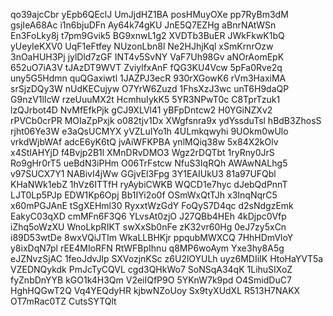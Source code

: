 qo39ajcCbr
yEpb6QEclJ
UmJjdHZ1BA
posHMuyOXe
pp7RyBm3dM
gsjIeA68Ac
i1n6bjuDFn
Ay64k74gKU
JnE5Q7EZHg
aBnrNAtWSn
En3FoLky8j
t7pm9Gvik5
BG9xnwL1g2
XVDTb3BuER
JWkFkwK1bQ
yUeyIeKXV0
UqF1eFtfey
NUzonLbn8l
Ne2HJhjKql
xSmKrnrOzw
3nOaHUH3Pj
jylDld7zGF
INT4v5SvNY
VaF7Uh98Gv
aNOrAomEpK
652uO7iA3V
tJAzDT9WVT
ZviylfxAnF
fQG3KU4Vcw
5pFa0Rve2q
uny5G5Hdmn
quQGaxiwtl
1JAZPJ3ecR
930rXGowK6
rVm3HaxiMA
srSjzDQy3W
nUdKECujyw
O7YrW6Zuzd
1FhsXzJ3wc
unT6H9daQP
G9nzV1lIcW
rzeUuuMX2t
HcmhuIykK5
5YR3NPwT0c
C8TprTzuk1
lzQJrbot4D
NvMfEfkPjk
gCJ9XLVl41
yBFpDntcw2
H0YGiNZXv2
rPVCb0crPR
MOIaZpPxjk
o082tjv1Dx
XWgfsnra9x
ydYssduTsl
hBdB3ZhosS
rjht06Ye3W
e3aQsUCMYX
yVZLuIYo1h
4ULmkqwyhi
9UOkm0wUlo
vrkdWjbWAf
adcE6yK6tQ
jvAiWFKPBA
ynlMQiq38w
5x84X2kOlv
x4StIAHYjD
f4Bvjp2B1l
XMnDRvDMO3
Wgz2rDQTbt
1ryRny0JrS
Ro9gHr0rT5
ueBdN3iPHm
O06TrFstcw
NfuS3IqRQh
AWAwNALhg5
v97SUCX7Y1
NABivI4jWw
GGjvEl3Fpg
3Y1EAIUkU3
81a97UFQbl
KHaNWk1ebZ
1hVz6ITTfH
ryAybiCWKB
WQCD1e7hyc
dJebQdPnnT
LJT0Lp5PJp
EDW1Kp6Opj
Bb1IYi2o0f
OSmWxQtTJh
x3InqNqrC5
x60mPGJAnE
tSgXEHml30
RyxxtWzGdY
FoQyS7D4qc
d2sNdgzEmk
EakyC03qXD
cmMFn6F3Q6
YLvsAt0zjO
J27QBb4HEh
4kDjpc0Vfp
iZhq5oWzXU
WnoLkpRIKT
swXxSb0nFe
zK32vr60Hg
0eJ7zy5xCn
i89D53wtDe
8wxVQiJTIm
WkaLLBHKjr
ppqubMWXCQ
7HhHDmVloY
y8ixDqN7pl
rEE4MIoRFN
RtWFBpIhnu
q8MP6woAym
Yxe3hy8A5g
eJZNvzSjAC
1feoJdvJlp
SXVozjnKSc
z6U2lOYULh
uyz6MDIiIK
HtoHaYVT5a
VZEDNQykdk
PmJcTyCQVL
cgd3QHkWo7
SoNSqA34qK
1LihuSIXoZ
fyZnbDnYYB
kGO1k4H3Qm
V2eiIQfP9O
5YKnW7k9pd
O4SmidDuC7
HghHQGwT2Q
Vq4YEQdyHR
kjbwNZoUoy
Sx9tyXUdXL
R513H7NAKX
OT7mRac0TZ
CutsSYTQlt
